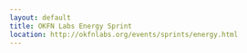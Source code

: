 ```yaml
---
layout: default
title: OKFN Labs Energy Sprint
location: http://okfnlabs.org/events/sprints/energy.html
---
```

